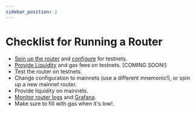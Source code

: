 ```yaml
---
sidebar_position: 2
---
```


# Checklist for Running a Router

- [Spin up the router](./spinning-up) and [configure](./Reference/configuration) for testnets.
- [Provide Liquidity](./) and gas fees on testnets. [COMING SOON!]
- Test the router on testnets.
- Change configuration to mainnets (use a different mnemonic!), or spin up a new mainnet router.
- Provide liquidity on mainnets.
- [Monitor router logs](./spinning-up#view-logs) and [Grafana](./spinning-up#grafana-dashboard).
- Make sure to fill with gas when it's low!.
